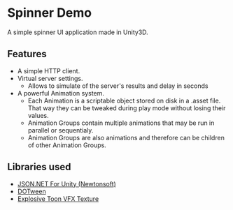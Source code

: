 # Spinner Demo

A simple spinner UI application made in Unity3D.

## Features

- A simple HTTP client.
- Virtual server settings.
  - Allows to simulate of the server's results and delay in seconds
- A powerful Animation system.
  - Each Animation is a scriptable object stored on disk in a .asset file. That way they can be tweaked during play mode without losing their values.
  - Animation Groups contain multiple animations that may be run in parallel or sequentialy.
  - Animation Groups are also animations and therefore can be children of other Animation Groups.

## Libraries used
- [JSON.NET For Unity (Newtonsoft)](https://assetstore.unity.com/packages/tools/input-management/json-net-for-unity-11347)
- [DOTween](https://assetstore.unity.com/packages/tools/animation/dotween-hotween-v2-27676)
- [Explosive Toon VFX Texture](https://assetstore.unity.com/packages/vfx/particles/fire-explosions/explosive-toon-vfx-texture-free-11117)  
